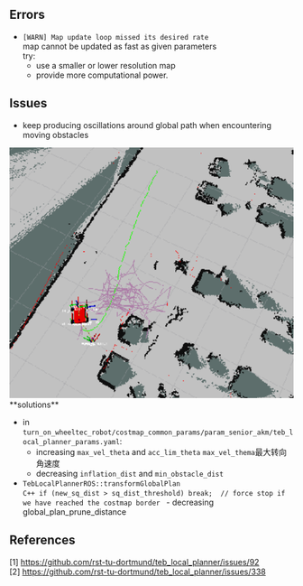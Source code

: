 ## Errors
- `[WARN] Map update loop missed its desired rate`  
  map cannot be updated as fast as given parameters  
  try:   
    - use a smaller or lower resolution map   
    - provide more computational power.


## Issues
- keep producing oscillations around global path when encountering moving obstacles   
<img src="./image/oscillation02.png" width="600"/>
  **solutions**

  
  - in `turn_on_wheeltec_robot/costmap_common_params/param_senior_akm/teb_local_planner_params.yaml`:  
    - increasing `max_vel_theta` and `acc_lim_theta` 
    `max_vel_thema`最大转向角速度
    - decreasing `inflation_dist` and `min_obstacle_dist`
  -  `TebLocalPlannerROS::transformGlobalPlan`  
    ```C++
      if (new_sq_dist > sq_dist_threshold)
          break;  // force stop if we have reached the costmap border
    ```
    - decreasing global_plan_prune_distance
## References
[1] https://github.com/rst-tu-dortmund/teb_local_planner/issues/92  
[2] https://github.com/rst-tu-dortmund/teb_local_planner/issues/338